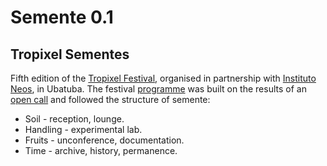 # Semente 0.1

## Tropixel Sementes

Fifth edition of the [Tropixel Festival](https://tropixel.org), organised in partnership with [Instituto Neos](https://coletivoneos.org), in Ubatuba. The festival [programme](https://wiki.ubatuba.cc/doku.php?id=tropixel:sementes_programa) was built on the results of an [open call](https://wiki.ubatuba.cc/doku.php?id=tropixel:sementes_propostas) and followed the structure of semente:

- Soil - reception, lounge.
- Handling - experimental lab.
- Fruits - unconference, documentation.
- Time - archive, history, permanence.

